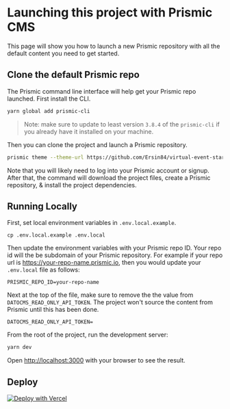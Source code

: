# Launching this project with Prismic CMS

This page will show you how to launch a new Prismic repository with all the default content you need to get started.

## Clone the default Prismic repo

The Prismic command line interface will help get your Prismic repo launched. First install the CLI.

```bash
yarn global add prismic-cli
```

> Note: make sure to update to least version `3.8.4` of the `prismic-cli` if you already have it installed on your machine.

Then you can clone the project and launch a Prismic repository.

```bash
prismic theme --theme-url https://github.com/Ersin84/virtual-event-starter-kit/archive/main.zip --conf lib/cms-providers/prismic/README.md --custom-types lib/cms-providers/prismic/custom_types --documents lib/cms-providers/prismic/documents
```

Note that you will likely need to log into your Prismic account or signup. After that, the command will download the project files, create a Prismic repository, & install the project dependencies.

## Running Locally

First, set local environment variables in `.env.local.example`.

```
cp .env.local.example .env.local
```

Then update the environment variables with your Prismic repo ID. Your repo id will the be subdomain of your Prismic repository. For example if your repo url is https://your-repo-name.prismic.io, then you would update your `.env.local` file as follows:

```
PRISMIC_REPO_ID=your-repo-name
```

Next at the top of the file, make sure to remove the the value from `DATOCMS_READ_ONLY_API_TOKEN`. The project won't source the content from Prismic until this has been done.

```
DATOCMS_READ_ONLY_API_TOKEN=
```

From the root of the project, run the development server:

```bash
yarn dev
```

Open [http://localhost:3000](http://localhost:3000) with your browser to see the result.

## Deploy

[![Deploy with Vercel](https://vercel.com/button)](https://vercel.com/new/git/external?repository-url=https%3A%2F%2Fgithub.com%2Fvercel%2Fvirtual-event-starter-kit&project-name=virtual-event-starter-kit&repository-name=virtual-event-starter-kit&demo-title=Virtual%20Event%20Starter%20Kit&demo-description=Jumpstart%20your%20virtual%20event%20and%20scale%20to%20any%20size%20with%20Next.js%20and%20Vercel.&demo-url=https%3A%2F%2Fdemo.vercel.events%2F&demo-image=https%3A%2F%2Fdemo.vercel.events%2Fdeploy.png&env=PRISMIC_REPO_ID,PRISMIC_ACCESS_TOKEN)
